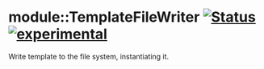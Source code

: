 # module::TemplateFileWriter [![Status](https://github.com/Wandalen/wTemplateFileWriter/workflows/Publish/badge.svg)](https://github.com/Wandalen/wTemplateFileWriter/actions?query=workflow%3APublish) [![experimental](https://img.shields.io/badge/stability-experimental-orange.svg)](https://github.com/emersion/stability-badges#experimental)

Write template to the file system, instantiating it.













































































